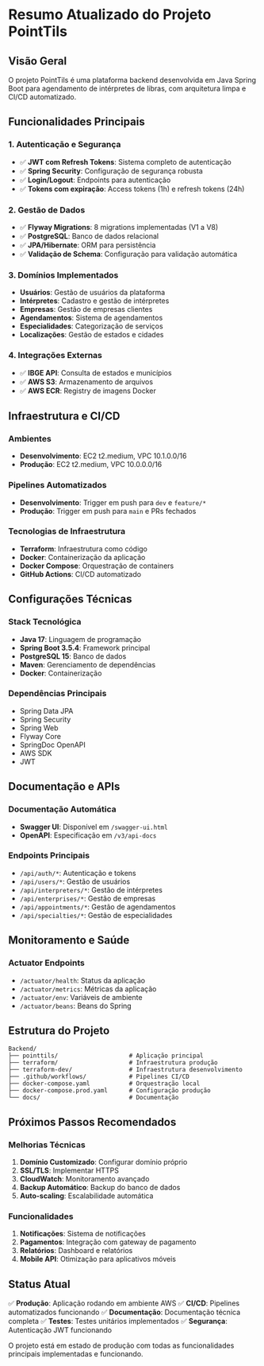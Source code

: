 # Resumo Atualizado do Projeto PointTils

## Visão Geral
O projeto PointTils é uma plataforma backend desenvolvida em Java Spring Boot para agendamento de intérpretes de libras, com arquitetura limpa e CI/CD automatizado.

## Funcionalidades Principais

### 1. Autenticação e Segurança
- ✅ **JWT com Refresh Tokens**: Sistema completo de autenticação
- ✅ **Spring Security**: Configuração de segurança robusta
- ✅ **Login/Logout**: Endpoints para autenticação
- ✅ **Tokens com expiração**: Access tokens (1h) e refresh tokens (24h)

### 2. Gestão de Dados
- ✅ **Flyway Migrations**: 8 migrations implementadas (V1 a V8)
- ✅ **PostgreSQL**: Banco de dados relacional
- ✅ **JPA/Hibernate**: ORM para persistência
- ✅ **Validação de Schema**: Configuração para validação automática

### 3. Domínios Implementados
- **Usuários**: Gestão de usuários da plataforma
- **Intérpretes**: Cadastro e gestão de intérpretes
- **Empresas**: Gestão de empresas clientes
- **Agendamentos**: Sistema de agendamentos
- **Especialidades**: Categorização de serviços
- **Localizações**: Gestão de estados e cidades

### 4. Integrações Externas
- ✅ **IBGE API**: Consulta de estados e municípios
- ✅ **AWS S3**: Armazenamento de arquivos
- ✅ **AWS ECR**: Registry de imagens Docker

## Infraestrutura e CI/CD

### Ambientes
- **Desenvolvimento**: EC2 t2.medium, VPC 10.1.0.0/16
- **Produção**: EC2 t2.medium, VPC 10.0.0.0/16

### Pipelines Automatizados
- **Desenvolvimento**: Trigger em push para `dev` e `feature/*`
- **Produção**: Trigger em push para `main` e PRs fechados

### Tecnologias de Infraestrutura
- **Terraform**: Infraestrutura como código
- **Docker**: Containerização da aplicação
- **Docker Compose**: Orquestração de containers
- **GitHub Actions**: CI/CD automatizado

## Configurações Técnicas

### Stack Tecnológica
- **Java 17**: Linguagem de programação
- **Spring Boot 3.5.4**: Framework principal
- **PostgreSQL 15**: Banco de dados
- **Maven**: Gerenciamento de dependências
- **Docker**: Containerização

### Dependências Principais
- Spring Data JPA
- Spring Security
- Spring Web
- Flyway Core
- SpringDoc OpenAPI
- AWS SDK
- JWT

## Documentação e APIs

### Documentação Automática
- **Swagger UI**: Disponível em `/swagger-ui.html`
- **OpenAPI**: Especificação em `/v3/api-docs`

### Endpoints Principais
- `/api/auth/*`: Autenticação e tokens
- `/api/users/*`: Gestão de usuários
- `/api/interpreters/*`: Gestão de intérpretes
- `/api/enterprises/*`: Gestão de empresas
- `/api/appointments/*`: Gestão de agendamentos
- `/api/specialties/*`: Gestão de especialidades

## Monitoramento e Saúde

### Actuator Endpoints
- `/actuator/health`: Status da aplicação
- `/actuator/metrics`: Métricas da aplicação
- `/actuator/env`: Variáveis de ambiente
- `/actuator/beans`: Beans do Spring

## Estrutura do Projeto

```
Backend/
├── pointtils/                    # Aplicação principal
├── terraform/                    # Infraestrutura produção
├── terraform-dev/                # Infraestrutura desenvolvimento
├── .github/workflows/            # Pipelines CI/CD
├── docker-compose.yaml           # Orquestração local
├── docker-compose.prod.yaml      # Configuração produção
└── docs/                         # Documentação
```

## Próximos Passos Recomendados

### Melhorias Técnicas
1. **Domínio Customizado**: Configurar domínio próprio
2. **SSL/TLS**: Implementar HTTPS
3. **CloudWatch**: Monitoramento avançado
4. **Backup Automático**: Backup do banco de dados
5. **Auto-scaling**: Escalabilidade automática

### Funcionalidades
1. **Notificações**: Sistema de notificações
2. **Pagamentos**: Integração com gateway de pagamento
3. **Relatórios**: Dashboard e relatórios
4. **Mobile API**: Otimização para aplicativos móveis

## Status Atual
✅ **Produção**: Aplicação rodando em ambiente AWS
✅ **CI/CD**: Pipelines automatizados funcionando
✅ **Documentação**: Documentação técnica completa
✅ **Testes**: Testes unitários implementados
✅ **Segurança**: Autenticação JWT funcionando

O projeto está em estado de produção com todas as funcionalidades principais implementadas e funcionando.
